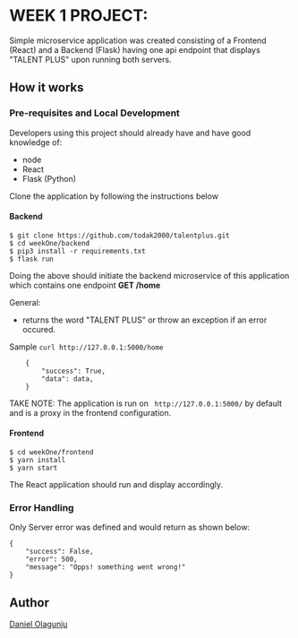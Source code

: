 # WEEK 1 PROJECT:

Simple microservice application was created consisting of a Frontend (React) and a Backend (Flask) having one api endpoint that displays "TALENT PLUS" upon running both servers.

## How it works

### Pre-requisites and Local Development

Developers using this project should already have and have good knowledge of:

- node
- React
- Flask (Python)

Clone the application by following the instructions below

#### Backend

```
$ git clone https://github.com/todak2000/talentplus.git
$ cd weekOne/backend
$ pip3 install -r requirements.txt
$ flask run
```

Doing the above should initiate the backend microservice of this application which contains one endpoint
**GET /home**

General:

- returns the word "TALENT PLUS" or throw an exception if an error occured.

Sample `curl http://127.0.0.1:5000/home `

```
    {
        "success": True,
        "data": data,
    }
```

TAKE NOTE: The application is run on ` http://127.0.0.1:5000/` by default and is a proxy in the frontend configuration.

#### Frontend

```
$ cd weekOne/frontend
$ yarn install
$ yarn start
```

The React application should run and display accordingly.

### Error Handling

Only Server error was defined and would return as shown below:

```
{
    "success": False,
    "error": 500,
    "message": "Opps! something went wrong!"
}
```

## Author

[Daniel Olagunju](https://github.com/todak2000)
